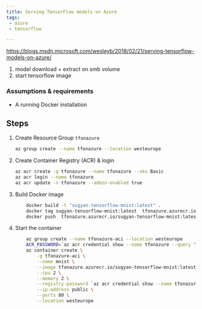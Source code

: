 ```yaml
---
title: Serving TensorFlow models on Azure
tags: 
 - azure
 - tensorflow

---
```

https://blogs.msdn.microsoft.com/wesleyb/2018/02/21/serving-tensorflow-models-on-azure/

1. model download + extract on smb volume
2. start tensorflow image

### Assumptions & requirements
- A running Docker installation

## Steps
1. Create Resource Group `tfonazure`

    ```bash
    az group create --name tfonazure --location westeurope
    ```
2. Create Container Registry (ACR) & login
    ```bash
    az acr create -g tfonazure --name tfonazure --sku Basic
    az acr login --name tfonazure
    az acr update -n tfonazure --admin-enabled true
    ```

3. Build Docker image
    ```bash
        docker build -t "sugyan-tensorflow-mnist:latest" .
        docker tag sugyan-tensorflow-mnist:latest  tfonazure.azurecr.io/sugyan-tensorflow-mnist:latest
        docker push  tfonazure.azurecr.io/sugyan-tensorflow-mnist:latest

    ```

4. Start the container
    ```bash
        az group create --name tfonazure-aci --location westeurope
        ACR_PASSWORD=`az acr credential show --name tfonazure --query "passwords[0].value"`
        az container create \
            -g tfonazure-aci \
            --name mnist \
            --image tfonazure.azurecr.io/sugyan-tensorflow-mnist:latest \
            --cpu 2 \
            --memory 2 \
            --registry-password `az acr credential show --name tfonazure --query "passwords[0].value" | sed 's/"//g'` \
            --ip-address public \
            --ports 80 \
            --location westeurope
    ```